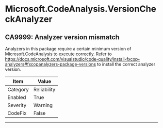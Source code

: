 # Microsoft.CodeAnalysis.VersionCheckAnalyzer

## CA9999: Analyzer version mismatch

Analyzers in this package require a certain minimum version of Microsoft.CodeAnalysis to execute correctly. Refer to https://docs.microsoft.com/visualstudio/code-quality/install-fxcop-analyzers#fxcopanalyzers-package-versions to install the correct analyzer version.

|Item|Value|
|-|-|
|Category|Reliability|
|Enabled|True|
|Severity|Warning|
|CodeFix|False|
---
